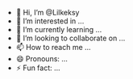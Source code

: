 - 👋 Hi, I’m @Lilkeksy
- 👀 I’m interested in ...
- 🌱 I’m currently learning ...
- 💞️ I’m looking to collaborate on ...
- 📫 How to reach me ...
- 😄 Pronouns: ...
- ⚡ Fun fact: ...

<!---
Lilkeksy/Lilkeksy is a ✨ special ✨ repository because its `README.md` (this file) appears on your GitHub profile.
You can click the Preview link to take a look at your changes.
--->
